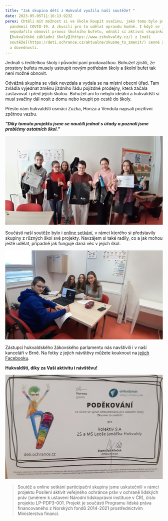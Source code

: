 ```yaml
---
title: "Jak skupina dětí z Hukvald využila naší soutěže? "
date: 2023-05-05T11:16:13.923Z
perex: Chtěli mít možnost si ve škole koupit svačinu, jako tomu bylo před
  pandemií COVID-19. A zkusili pro to udělat opravdu hodně. I když se jim
  nepodařilo obnovit provoz školního bufetu, odnáší si aktivní skupinka z
  [hukvaldské základní školy](https://www.zshukvaldy.cz/) z [naší
  soutěže](https://deti.ochrance.cz/aktualne/zkusme_to_zmenit/) cenné zkušenosti
  a dovednosti.
---
```

Jednali s ředitelkou školy i původní paní prodavačkou. Bohužel zjistili, že prostory bufetu musely ustoupit novým potřebám školy a školní bufet tak není možné obnovit.  

Odvážná skupina se však nevzdala a vydala se na místní obecní úřad. Tam zvládla vyjednat změnu jízdního řádu pojízdné prodejny, která začala zastavovat i před jejich školou. Bohužel ani to nebylo ideální a hukvaldští si musí svačiny dál nosit z domu nebo koupit po cestě do školy.

Přesto nám hukvaldští osmáci Zuzka, Honza a Vendula napsali pozitivní zpětnou vazbu. 

***"Díky tomuto projektu jsme se naučili jednat s úřady a poznali jsme problémy ostatních škol."***

![Šest žáků Základní školy Hukvaldy s odměnami, které jsme jim zaslali za účast v soutěži.](20221222_090718.jpg "Hukvaldští parlamentáři s odměnami, které jsme jim zaslali za účast v soutěži.")

Součástí naší soutěže bylo i [online setkání](https://deti.ochrance.cz/aktualne/zkusme_to_zmenit/), v rámci kterého si představily skupiny z různých škol své projekty. Navzájem si také radily, co a jak mohou ještě udělat, případně jak funguje daná věc v jejich škol. 

![U stolu s počítačem sedí při online setkání tři dívky a jeden chlapec.](20221201_095706.jpg "Zástupci soutěžního projektu při online setkání se zástupcem ombudsmana, pracovnicemi naší kanceláře a ostatními soutěžními týmy.")

Zástupci hukvaldského žákovského parlamentu nás navštívili i v naší kanceláři v Brně. Na fotky z jejich návštěvy můžete kouknout na [jejich Facebooku](https://www.facebook.com/media/set/?set=a.684952596966462&type=3). 

**Hukvaldští, díky za Vaši aktivitu i návštěvu!**

![Poděkování za účast v naší soutěži podepsané ombudsmanem Stanislavem Křečkem.](20221222_105835.jpg "Poděkování za účast v naší soutěži.")

> Soutěž a online setkání participační skupiny jsme uskutečnili v rámci projektu Posílení aktivit veřejného ochránce práv v ochraně lidských práv (směrem k ustavení Národní lidskoprávní instituce v ČR), číslo projektu LP-PDP3-001. Projekt je součástí Programu lidská práva financovaného z Norských fondů 2014-2021 prostřednictvím Ministerstva financí.